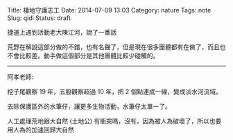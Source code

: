 Title: 棲地守護志工
Date: 2014-07-09 13:03
Category: nature
Tags: note
Slug: qidi
Status: draft

捷運上遇到活動老大陳江河，說了一番話

荒野在解說這部分做的不錯，也有名聲了，但是現在很多團體都有在做了，而且也不會比較差。動手做這個部分是其他團體比較少碰觸的。

----

阿孝老師:

挖子尾觀察 19 年，五股觀察超過 10 年，把 2 個點連成一線，變成淡水河流域。

去除保護區外的水筆仔，讓更多生物活動，水筆仔太單一了。

人工處理荒地跟大自然 (土地公) 有衝突嗎，沒有，因為被人為破壞了，所以也要用人為的加速回歸大自然
